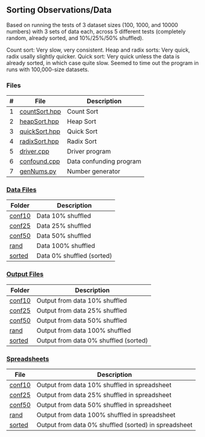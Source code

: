 ## Sorting Observations/Data

Based on running the tests of 3 dataset sizes (100, 1000, and 10000 numbers) with 3 sets of data each, across 5 different tests (completely random, already sorted, and 10%/25%/50% shuffled).

Count sort: Very slow, very consistent.
Heap and radix sorts: Very quick, radix usally slightly quicker.
Quick sort: Very quick unless the data is already sorted, in which case quite slow. Seemed to time out the program in runs with 100,000-size datasets.


### Files
|#|File|Description|
|:-:|-|-|
|1|[countSort.hpp](./countSort.hpp)|Count Sort|
|2|[heapSort.hpp](./heapSort.hpp)|Heap Sort|
|3|[quickSort.hpp](./quickSort.hpp)|Quick Sort|
|4|[radixSort.hpp](./radixSort.hpp)|Radix Sort|
|5|[driver.cpp](./driver/cpp)|Driver program|
|6|[confound.cpp](./confound.cpp)|Data confunding program|
|7|[genNums.py](./genNums.py)|Number generator|

### [Data Files](./data/)
|Folder|Description|
|-|-|
|[conf10](./data/conf10/)|Data 10% shuffled|
|[conf25](./data/conf25/)|Data 25% shuffled|
|[conf50](./data/conf50/)|Data 50% shuffled|
|[rand](./data/rand/)|Data 100% shuffled|
|[sorted](./data/sorted/)|Data 0% shuffled (sorted)|

### [Output Files](./output/)
|Folder|Description|
|-|-|
|[conf10](./output/conf10/)|Output from data 10% shuffled|
|[conf25](./output/conf25/)|Output from data 25% shuffled|
|[conf50](./output/conf50/)|Output from data 50% shuffled|
|[rand](./output/rand/)|Output from data 100% shuffled|
|[sorted](./output/sorted/)|Output from data 0% shuffled (sorted)|

### [Spreadsheets](./sheets/)
|File|Description|
|-|-|
|[conf10](./sheets/conf10.png)|Output from data 10% shuffled in spreadsheet|
|[conf25](./sheets/conf25.png)|Output from data 25% shuffled in spreadsheet|
|[conf50](./sheets/conf50.png)|Output from data 50% shuffled in spreadsheet|
|[rand](./sheets/rand.png)|Output from data 100% shuffled in spreadsheet|
|[sorted](./sheets/sorted.png)|Output from data 0% shuffled (sorted) in spreadsheet|